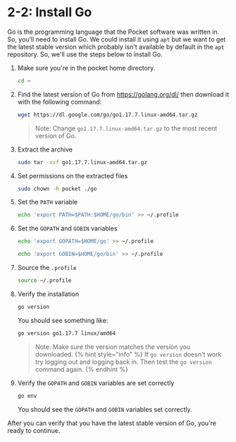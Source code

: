 # 2-2: Install Go

Go is the programming language that the Pocket software was written in. So, you'll need to install Go. We could install it using `apt` but we want to get the latest stable version which probably isn't available by default in the `apt` repository. So, we'll use the steps below to install Go.

1. Make sure you're in the pocket home directory.
    ```bash
    cd ~
    ```
2. Find the latest version of Go from https://golang.org/dl/ then download it with the following command:
    ```bash
    wget https://dl.google.com/go/go1.17.7.linux-amd64.tar.gz
    ```
    > Note: Change `go1.17.7.linux-amd64.tar.gz` to the most recent version of Go.
3. Extract the archive
    ```bash
    sudo tar -xvf go1.17.7.linux-amd64.tar.gz
    ```
4. Set permissions on the extracted files
    ```bash
    sudo chown -R pocket ./go
    ```
5. Set the `PATH` variable
    ```bash
    echo 'export PATH=$PATH:$HOME/go/bin' >> ~/.profile
    ```
6. Set the `GOPATH` and `GOBIN` variables
    ```bash
    echo 'export GOPATH=$HOME/go' >> ~/.profile
    ```
    ```bash
    echo 'export GOBIN=$HOME/go/bin' >> ~/.profile
    ```
7. Source the `.profile`
    ```bash
    source ~/.profile
    ```
8. Verify the installation
    ```bash
    go version
    ```
    You should see something like:
    ```bash
    go version go1.17.7 linux/amd64
    ```
    > Note: Make sure the version matches the version you downloaded.
    {% hint style="info" %}
    If `go version` doesn't work try logging out and logging back in. Then test the `go version` command again.
    {% endhint %}
9. Verify the `GOPATH` and `GOBIN` variables are set correctly
    ```bash
    go env
    ```
    You should see the `GOPATH` and `GOBIN` variables set correctly.

After you can verify that you have the latest stable version of Go, you're ready to continue.